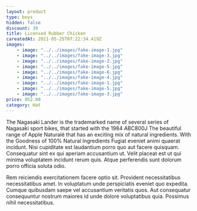 ```yaml
---
layout: product
type: boys
hidden: false
discount: 39
title: Licensed Rubber Chicken
careatedAt: 2021-05-25T07:22:34.419Z
images:
    - image: "../../images/fake-image-1.jpg"
    - image: "../../images/fake-image-3.jpg"
    - image: "../../images/fake-image-2.jpg"
    - image: "../../images/fake-image-5.jpg"
    - image: "../../images/fake-image-6.jpg"
    - image: "../../images/fake-image-4.jpg"
    - image: "../../images/fake-image-1.jpg"
    - image: "../../images/fake-image-5.jpg"
    - image: "../../images/fake-image-3.jpg"
price: 952.00
category: Hat
---
```

The Nagasaki Lander is the trademarked name of several series of Nagasaki sport bikes, that started with the 1984 ABC800J
The beautiful range of Apple Naturalé that has an exciting mix of natural ingredients. With the Goodness of 100% Natural Ingredients
Fugiat eveniet animi quaerat incidunt. Nisi cupiditate est laudantium porro quo aut facere quisquam. Consequatur sint ex qui aperiam accusantium ut. Velit placeat est ut qui minima voluptatem incidunt rerum quis. Atque perferendis sunt dolorum porro officia soluta odio.
 Rem reiciendis exercitationem facere optio sit. Provident necessitatibus necessitatibus amet. In voluptatum unde perspiciatis eveniet quo expedita. Cumque quibusdam saepe vel accusantium veritatis quos. Aut consequatur consequuntur nostrum maiores id unde dolore voluptatibus quia. Possimus nihil necessitatibus.
